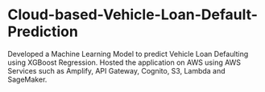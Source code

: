# Cloud-based-Vehicle-Loan-Default-Prediction

Developed a Machine Learning Model to predict Vehicle Loan Defaulting using XGBoost Regression.
Hosted the application on AWS using AWS Services such as Amplify, API Gateway, Cognito, S3, Lambda and SageMaker.
